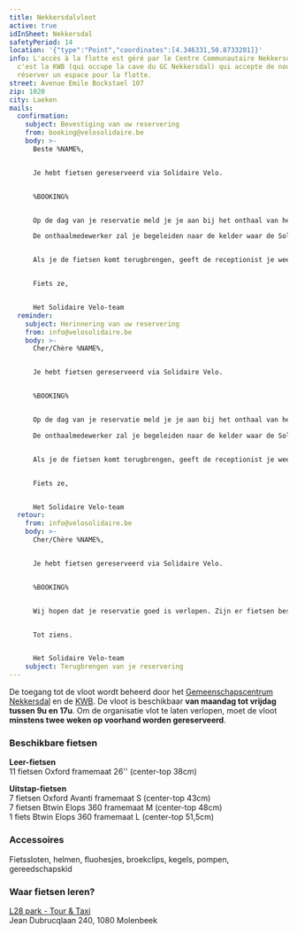 ```yaml
---
title: Nekkersdalvloot
active: true
idInSheet: Nekkersdal
safetyPeriod: 14
location: '{"type":"Point","coordinates":[4.346331,50.8733201]}'
info: L'accès à la flotte est géré par le Centre Communautaire Nekkersdal et
  c'est la KWB (qui occupe la cave du GC Nekkersdal) qui accepte de nous
  réserver un espace pour la flotte.
street: Avenue Emile Bockstael 107
zip: 1020
city: Laeken
mails:
  confirmation:
    subject: Bevestiging van uw reservering
    from: booking@velosolidaire.be
    body: >-
      Beste %NAME%,


      Je hebt fietsen gereserveerd via Solidaire Velo.


      %BOOKING%


      Op de dag van je reservatie meld je je aan bij het onthaal van het Gemeenschapscentrum Nekkersdal, waar je toegang vraagt tot de fietsvloot van Vélo Solidaire. Vermeld hierbij je naam en je vereniging.

      De onthaalmedewerker zal je begeleiden naar de kelder waar de Solidaire Velo-vloot staat.


      Als je de fietsen komt terugbrengen, geeft de receptionist je weer toegang tot de kelder. Zet de fietsen terug op hun plaats en als een fiets defect is, zet hem dan in op de daarvoor bestemde plaats en laat het ons weten!


      Fiets ze,


      Het Solidaire Velo-team
  reminder:
    subject: Herinnering van uw reservering
    from: info@velosolidaire.be
    body: >-
      Cher/Chère %NAME%,


      Je hebt fietsen gereserveerd via Solidaire Velo.


      %BOOKING%


      Op de dag van je reservatie meld je je aan bij het onthaal van het Gemeenschapscentrum Nekkersdal, waar je toegang vraagt tot de fietsvloot van Vélo Solidaire. Vermeld hierbij je naam en je vereniging.

      De onthaalmedewerker zal je begeleiden naar de kelder waar de Solidaire Velo-vloot staat.


      Als je de fietsen komt terugbrengen, geeft de receptionist je weer toegang tot de kelder. Zet de fietsen terug op hun plaats en als een fiets defect is, zet hem dan in op de daarvoor bestemde plaats en laat het ons weten!


      Fiets ze,


      Het Solidaire Velo-team
  retour:
    from: info@velosolidaire.be
    body: >-
      Cher/Chère %NAME%,


      Je hebt fietsen gereserveerd via Solidaire Velo.


      %BOOKING%


      Wij hopen dat je reservatie goed is verlopen. Zijn er fietsen beschadigd? Zo ja, laat ons dan weten over welke problemen het precies gaat door deze e-mail te beantwoorden, zodat we die zo snel mogelijk kunnen herstellen. 


      Tot ziens.


      Het Solidaire Velo-team
    subject: Terugbrengen van je reservering
---
```

De toegang tot de vloot wordt beheerd door het [Gemeenschapscentrum Nekkersdal](https://www.nekkersdal.be/) en de [KWB](https://korpus.kwb.be/page?page=afd_home&orl=579). De vloot is beschikbaar **van maandag tot vrijdag tussen 9u en 17u**. Om de organisatie vlot te laten verlopen, moet de vloot **minstens twee weken op voorhand worden gereserveerd**.

### Beschikbare fietsen

**Leer-fietsen**\
11 fietsen Oxford framemaat 26'' (center-top 38cm)

**Uitstap-fietsen**\
7 fietsen Oxford Avanti framemaat S (center-top 43cm)\
7 fietsen Btwin Elops 360 framemaat M (center-top 48cm)\
1 fiets Btwin Elops 360 framemaat L (center-top 51,5cm)

### Accessoires

Fietssloten, helmen, fluohesjes, broekclips, kegels, pompen, gereedschapskid

### Waar fietsen leren?

[L28 park - Tour & Taxi](https://www.google.com/maps/place/Av.+Jean+Dubrucq+240,+1020+Molenbeek-Saint-Jean/@50.8705879,4.3395347,17z/data=!4m5!3m4!1s0x47c3c3be4730c85b:0xef6a9b35d8e3a682!8m2!3d50.8708283!4d4.3414552?entry=ttu)\
Jean Dubrucqlaan 240, 1080 Molenbeek
